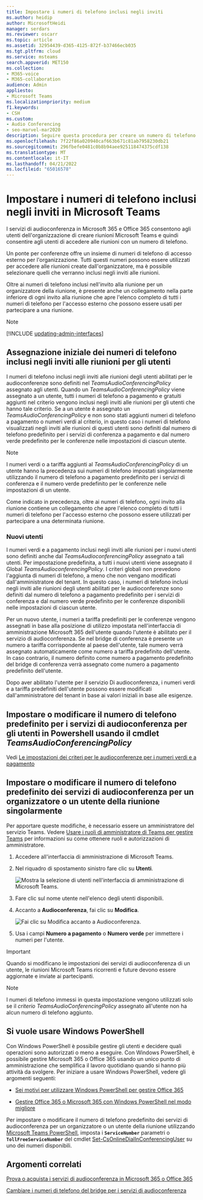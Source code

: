 ```yaml
---
title: Impostare i numeri di telefono inclusi negli inviti
ms.author: heidip
author: MicrosoftHeidi
manager: serdars
ms.reviewer: oscarr
ms.topic: article
ms.assetid: 32954439-d365-4125-872f-b37466ecb035
ms.tgt.pltfrm: cloud
ms.service: msteams
search.appverid: MET150
ms.collection:
- M365-voice
- M365-collaboration
audience: Admin
appliesto:
- Microsoft Teams
ms.localizationpriority: medium
f1.keywords:
- CSH
ms.custom:
- Audio Conferencing
- seo-marvel-mar2020
description: Seguire questa procedura per creare un numero di telefono predefinito per consentire ai chiamanti di partecipare a una riunione Microsoft Teams.
ms.openlocfilehash: 7f22f86a020940caf663b671c81ab7958230db21
ms.sourcegitcommit: 296fbefe0481c0b8b94aee925118474375cdf138
ms.translationtype: MT
ms.contentlocale: it-IT
ms.lasthandoff: 04/21/2022
ms.locfileid: "65016578"
---
```

# <a name="set-the-phone-numbers-included-on-invites-in-microsoft-teams"></a>Impostare i numeri di telefono inclusi negli inviti in Microsoft Teams

I servizi di audioconferenza in Microsoft 365 e Office 365 consentono agli utenti dell'organizzazione di creare riunioni Microsoft Teams e quindi consentire agli utenti di accedere alle riunioni con un numero di telefono.

Un ponte per conferenze offre un insieme di numeri di telefono di accesso esterno per l'organizzazione. Tutti questi numeri possono essere utilizzati per accedere alle riunioni create dall'organizzatore, ma è possibile selezionare quelli che verranno inclusi negli inviti alle riunioni.

Oltre ai numeri di telefono inclusi nell'invito alla riunione per un organizzatore della riunione, è presente anche un collegamento nella parte inferiore di ogni invito alla riunione che apre l'elenco completo di tutti i numeri di telefono per l'accesso esterno che possono essere usati per partecipare a una riunione.

> [!NOTE]
> [!INCLUDE [updating-admin-interfaces](includes/updating-admin-interfaces.md)]

## <a name="initial-assignment-of-phone-numbers-that-are-included-in-the-meeting-invites-for-users"></a>Assegnazione iniziale dei numeri di telefono inclusi negli inviti alle riunioni per gli utenti

I numeri di telefono inclusi negli inviti alle riunioni degli utenti abilitati per le audioconferenze sono definiti nel *TeamsAudioConferencingPolicy* assegnato agli utenti. Quando un *TeamsAudioConferencingPolicy* viene assegnato a un utente, tutti i numeri di telefono a pagamento e gratuiti aggiunti nel criterio vengono inclusi negli inviti alle riunioni per gli utenti che hanno tale criterio. Se a un utente è assegnato un *TeamsAudioConferencingPolicy* e non sono stati aggiunti numeri di telefono a pagamento o numeri verdi al criterio, in questo caso i numeri di telefono visualizzati negli inviti alle riunioni di questi utenti sono definiti dal numero di telefono predefinito per i servizi di conferenza a pagamento e dal numero verde predefinito per le conferenze nelle impostazioni di ciascun utente.

> [!NOTE]
> I numeri verdi o a tariffa aggiunti al *TeamsAudioConferencingPolicy* di un utente hanno la precedenza sui numeri di telefono impostati singolarmente utilizzando il numero di telefono a pagamento predefinito per i servizi di conferenza e il numero verde predefinito per le conferenze nelle impostazioni di un utente.

Come indicato in precedenza, oltre ai numeri di telefono, ogni invito alla riunione contiene un collegamento che apre l'elenco completo di tutti i numeri di telefono per l'accesso esterno che possono essere utilizzati per partecipare a una determinata riunione.

### <a name="new-users"></a>Nuovi utenti

I numeri verdi e a pagamento inclusi negli inviti alle riunioni per i nuovi utenti sono definiti anche dal *TeamsAudioconferencingPolicy* assegnato a tali utenti. Per impostazione predefinita, a tutti i nuovi utenti viene assegnato il Global *TeamsAudioconferencingPolicy*. I criteri globali non prevedono l'aggiunta di numeri di telefono, a meno che non vengano modificati dall'amministratore del tenant. In questo caso, i numeri di telefono inclusi negli inviti alle riunioni degli utenti abilitati per le audioconferenze sono definiti dal numero di telefono a pagamento predefinito per i servizi di conferenza e dal numero verde predefinito per le conferenze disponibili nelle impostazioni di ciascun utente.

Per un nuovo utente, i numeri a tariffa predefiniti per le conferenze vengono assegnati in base alla posizione di utilizzo impostata nell'interfaccia di amministrazione Microsoft 365 dell'utente quando l'utente è abilitato per il servizio di audioconferenza. Se nel bridge di conferenza è presente un numero a tariffa corrispondente al paese dell'utente, tale numero verrà assegnato automaticamente come numero a tariffa predefinito dell'utente. In caso contrario, il numero definito come numero a pagamento predefinito del bridge di conferenza verrà assegnato come numero a pagamento predefinito dell'utente.  

Dopo aver abilitato l'utente per il servizio Di audioconferenza, i numeri verdi e a tariffa predefiniti dell'utente possono essere modificati dall'amministratore del tenant in base ai valori iniziali in base alle esigenze.

## <a name="set-or-change-the-default-audio-conferencing-phone-number-for-users-in-powershell-using-the-teamsaudioconferencingpolicy-cmdlet"></a>Impostare o modificare il numero di telefono predefinito per i servizi di audioconferenza per gli utenti in Powershell usando il cmdlet *TeamsAudioConferencingPolicy*

Vedi [Le impostazioni dei criteri per le audioconferenze per i numeri verdi e a pagamento](audio-conferencing-toll-free-numbers-policy.md)

## <a name="set-or-change-the-default-audio-conferencing-phone-number-for-a-meeting-organizer-or-user-individually"></a>Impostare o modificare il numero di telefono predefinito dei servizi di audioconferenza per un organizzatore o un utente della riunione singolarmente

Per apportare queste modifiche, è necessario essere un amministratore del servizio Teams. Vedere [Usare i ruoli di amministratore di Teams per gestire Teams](./using-admin-roles.md) per informazioni su come ottenere ruoli e autorizzazioni di amministratore.

1. Accedere all'interfaccia di amministrazione di Microsoft Teams.

2. Nel riquadro di spostamento sinistro fare clic su **Utenti**.

    ![Mostra la selezione di utenti nell'interfaccia di amministrazione di Microsoft Teams.](media/Admin-users.png)

3. Fare clic sul nome utente nell'elenco degli utenti disponibili.

4. Accanto a **Audioconferenza**, fai clic su **Modifica**.

    ![Fai clic su Modifica accanto a Audioconferenza.](media/teams-set-phone-numbers-on-invites-image3.png)

5. Usa i campi **Numero a pagamento** o **Numero verde** per immettere i numeri per l'utente.

> [!IMPORTANT]
> Quando si modificano le impostazioni dei servizi di audioconferenza di un utente, le riunioni Microsoft Teams ricorrenti e future devono essere aggiornate e inviate ai partecipanti.

> [!NOTE]
> I numeri di telefono immessi in questa impostazione vengono utilizzati solo se il *criterio TeamsAudioConferencingPolicy* assegnato all'utente non ha alcun numero di telefono aggiunto.

## <a name="want-to-use-windows-powershell"></a>Si vuole usare Windows PowerShell

Con Windows PowerShell è possibile gestire gli utenti e decidere quali operazioni sono autorizzati o meno a eseguire. Con Windows PowerShell, è possibile gestire Microsoft 365 o Office 365 usando un unico punto di amministrazione che semplifica il lavoro quotidiano quando si hanno più attività da svolgere. Per iniziare a usare Windows PowerShell, vedere gli argomenti seguenti:

- [Sei motivi per utilizzare Windows PowerShell per gestire Office 365](/microsoft-365/enterprise/why-you-need-to-use-microsoft-365-powershell)

- [Gestire Office 365 o Microsoft 365 con Windows PowerShell nel modo migliore](/previous-versions//dn568025(v=technet.10))

Per impostare o modificare il numero di telefono predefinito dei servizi di audioconferenza per un organizzatore o un utente della riunione utilizzando [Microsoft Teams PowerShell](/powershell/module/teams/?view=teams-ps), imposta i **`ServiceNumber`** parametri o **`TollFreeServiceNumber`** del cmdlet [Set-CsOnlineDialInConferencingUser](/powershell/module/skype/set-CsOnlineDialInConferencingUser?view=skype-ps) su uno dei numeri disponibili.

## <a name="related-topics"></a>Argomenti correlati

[Prova o acquista i servizi di audioconferenza in Microsoft 365 o Office 365](/SkypeForBusiness/audio-conferencing-in-office-365/try-or-purchase-audio-conferencing-in-office-365)

[Cambiare i numeri di telefono del bridge per i servizi di audioconferenza](change-the-phone-numbers-on-your-audio-conferencing-bridge.md)
